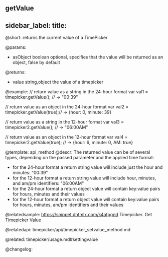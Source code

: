 getValue
---
sidebar_label: 
title: 
---          

@short: returns the current value of a TimePicker


@params:
* asObject 		boolean		 optional, specifies that the value will be returned as an object, false by default

@returns:
- value	 		string,object		 the value of a timepicker


@example:
// return value as a string in the 24-hour format
var val1 = timepicker.getValue(); // -> "00:39" 

// return value as an object in the 24-hour format
var val2 = timepicker.getValue(true);// -> {hour: 0, minute: 39}

// return value as a string in the 12-hour format
var val3 = timepicker2.getValue(); // -> "06:00AM"

// return value as an object in the 12-hour format
var val4 = timepicker2.getValue(true); // -> {hour: 6, minute: 0, AM: true}


@template: api_method
@descr:
The returned value can be of several types, depending on the passed parameter and the applied time format:

- for the 24-hour format a return string value will include just the hour and minutes: "00:39"
- for the 12-hour format a return string value will include hour, minutes, and am/pm identifiers: "06:00AM"
- for the 24-hour format a return object value will contain key:value pairs for hours, minutes and their values
- for the 12-hour format a return object value will contain key:value pairs for hours, minutes, am/pm identifiers and their values

@relatedsample: https://snippet.dhtmlx.com/k4atpgnd	Timepicker. Get Timepicker Value

@relatedapi:
timepicker/api/timepicker_setvalue_method.md

@related: timepicker/usage.md#settingvalue

@changelog:


